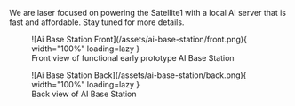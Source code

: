 We are laser focused on powering the Satellite1 with a local AI server that is fast and affordable.  Stay tuned for more details.
<figure markdown="span">
    ![Ai Base Station Front](/assets/ai-base-station/front.png){ width="100%" loading=lazy }
    <figcaption>Front view of functional early prototype AI Base Station</figcaption>
</figure>
<figure markdown="span">
    ![Ai Base Station Back](/assets/ai-base-station/back.png){ width="100%" loading=lazy }
    <figcaption>Back view of AI Base Station</figcaption>
</figure>